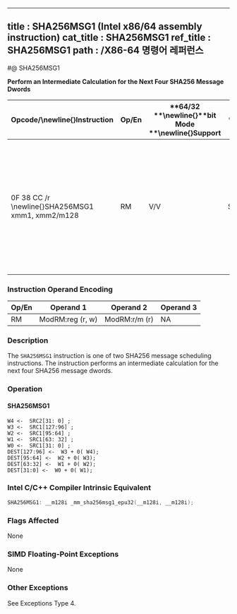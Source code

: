 ----------------------------
title : SHA256MSG1 (Intel x86/64 assembly instruction)
cat_title : SHA256MSG1
ref_title : SHA256MSG1
path : /X86-64 명령어 레퍼런스
----------------------------
#@ SHA256MSG1

**Perform an Intermediate Calculation for the Next Four SHA256 Message Dwords**

|**Opcode/**\newline{}**Instruction**|**Op/En**|**64/32 **\newline{}**bit Mode **\newline{}**Support**|**CPUID **\newline{}**Feature **\newline{}**Flag**|**Description**|
|------------------------------------|---------|------------------------------------------------------|--------------------------------------------------|---------------|
|0F 38 CC /r \newline{}SHA256MSG1 xmm1, xmm2/m128|RM|V/V|SHA|Performs an intermediate calculation for the next four SHA256 message dwords using previous message dwords from xmm1 and xmm2/m128, storing the result in xmm1.|
### Instruction Operand Encoding


|Op/En|Operand 1|Operand 2|Operand 3|
|-----|---------|---------|---------|
|RM|ModRM:reg (r, w)|ModRM:r/m (r)|NA|
### Description


The `SHA256MSG1` instruction is one of two SHA256 message scheduling instructions. The instruction performs an intermediate calculation for the next four SHA256 message dwords.


### Operation
#### SHA256MSG1 
```info-verb
W4 <-   SRC2[31: 0] ; 
W3  <-  SRC1[127:96] ; 
W2  <-  SRC1[95:64] ; 
W1  <-  SRC1[63: 32] ; 
W0  <-  SRC1[31: 0] ; 
DEST[127:96]  <-  W3 + 0( W4); 
DEST[95:64]  <-  W2 + 0( W3); 
DEST[63:32]  <-  W1 + 0( W2); 
DEST[31:0]  <-  W0 + 0( W1); 
```

### Intel C/C++ Compiler Intrinsic Equivalent

```cpp
SHA256MSG1: __m128i _mm_sha256msg1_epu32(__m128i, __m128i);
```
### Flags Affected


None

### SIMD Floating-Point Exceptions


None

### Other Exceptions


See Exceptions Type 4.

